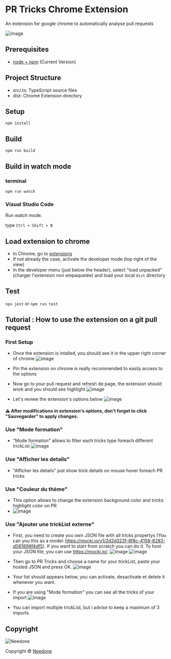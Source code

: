 # PR Tricks Chrome Extension

An extension for google chrome to automatically analyse pull requests

![image](https://user-images.githubusercontent.com/16685940/112637090-12d50900-8e3e-11eb-8ce5-b6f10cc2d342.png)


## Prerequisites

* [node + npm](https://nodejs.org/) (Current Version)

## Project Structure

* src/.ts: TypeScript source files
* dist: Chrome Extension directory

## Setup

```
npm install
```

## Build

```
npm run build
```

## Build in watch mode

### terminal

```
npm run watch
```

### Visual Studio Code

Run watch mode.

type `Ctrl + Shift + B`

## Load extension to chrome

- In Chrome, go to [extensions](chrome://extensions/)
- If not already the case, activate the developer mode (top right of the view)
- In the developer menu (just below the header), select "load unpacked" (charger l'extension non empaquetée) and load your local `dist` directory

## Test
`npx jest` or `npm run test`

## Tutorial : How to use the extension on a git pull request

### First Setup

- Once the extension is intalled, you should see it in the upper right corner of chrome
![image](https://user-images.githubusercontent.com/82021898/119953680-89a59400-bf9e-11eb-9ce8-f477f41522c6.png)


- Pin the extension on chrome is really recommended to easily access to the options


- Now go to your pull request and refresh de page, the extension should work and you should see highlight
![image](https://user-images.githubusercontent.com/82021898/120171664-90ccdc00-c202-11eb-8021-ca82bfbcd89a.png)

- Let's review the extension's options below
![image](https://user-images.githubusercontent.com/82021898/120172033-ef925580-c202-11eb-8b63-89c06371b26c.png)


#### ⚠️ After modifications in extension's options, don't forget to click "Sauvegarder" to apply changes.    


### Use "Mode formation"

- "Mode formation" allows to filter each tricks type foreach different trickList
![image](https://user-images.githubusercontent.com/82021898/119955268-30d6fb00-bfa0-11eb-9f7d-cdca7e0fc695.png)

### Use "Afficher les details"

- "Afficher les details" just show trick details on mouse hover foreach PR tricks

### Use "Couleur du thème"

- This option allows to change the extension background color and tricks highlight color on PR
- ![image](https://user-images.githubusercontent.com/82021898/119956616-91b30300-bfa1-11eb-8053-6bc27ad19388.png)

### Use "Ajouter une trickList externe"

- First, you need to create you own JSON file with all tricks propertys (You can you this as a model: https://mocki.io/v1/2d2d322f-8f8c-4158-8283-d081898f4df5). If you want to start from scratch you can do it. To host your JSON file, you can use https://mocki.io/.
![image](https://user-images.githubusercontent.com/82021898/119957372-4fd68c80-bfa2-11eb-8cba-6ebb8b06ed26.png)
![image](https://user-images.githubusercontent.com/82021898/119957440-5d8c1200-bfa2-11eb-9f55-7d63c8fdc55f.png)

- Then go to PR Tricks and choose a name for your trickList, paste your hosted JSON and press OK.
![image](https://user-images.githubusercontent.com/82021898/119957627-857b7580-bfa2-11eb-8c10-13a09517bfd3.png)

- Your list should appears below, you can activate, desactivate et delete it whenever you want.
- If you are using "Mode formation" you can see all the tricks of your import
![image](https://user-images.githubusercontent.com/82021898/119958055-f1f67480-bfa2-11eb-9653-ef47ff60559d.png)   

- You can import multiple trickList, but i advise to keep a maximum of 3 imports 

## Copyright

![Needone](https://static.wixstatic.com/media/4546b3_1dab3f320024483091b29f9b99da0e4e~mv2.png/v1/fill/w_166,h_60,al_c,q_80,usm_0.66_1.00_0.01/LogoNeedoneFull.webp)

Copyright © [Needone](https://www.needone.fr/)
